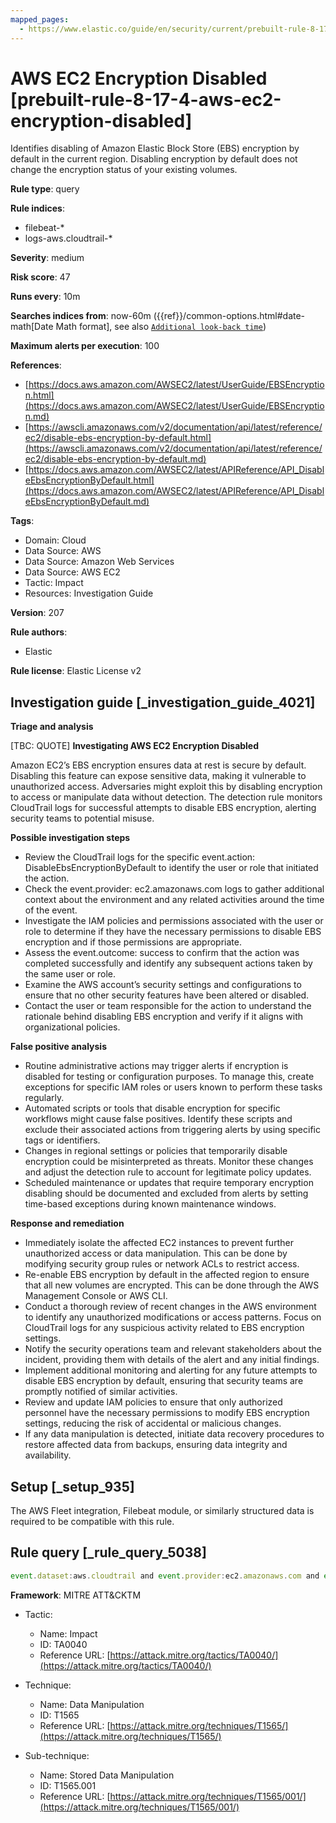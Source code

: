 ```yaml
---
mapped_pages:
  - https://www.elastic.co/guide/en/security/current/prebuilt-rule-8-17-4-aws-ec2-encryption-disabled.html
---
```


# AWS EC2 Encryption Disabled [prebuilt-rule-8-17-4-aws-ec2-encryption-disabled]

Identifies disabling of Amazon Elastic Block Store (EBS) encryption by default in the current region. Disabling encryption by default does not change the encryption status of your existing volumes.

**Rule type**: query

**Rule indices**:

* filebeat-*
* logs-aws.cloudtrail-*

**Severity**: medium

**Risk score**: 47

**Runs every**: 10m

**Searches indices from**: now-60m ({{ref}}/common-options.html#date-math[Date Math format], see also [`Additional look-back time`](docs-content://solutions/security/detect-and-alert/create-detection-rule.md#rule-schedule))

**Maximum alerts per execution**: 100

**References**:

* [https://docs.aws.amazon.com/AWSEC2/latest/UserGuide/EBSEncryption.html](https://docs.aws.amazon.com/AWSEC2/latest/UserGuide/EBSEncryption.md)
* [https://awscli.amazonaws.com/v2/documentation/api/latest/reference/ec2/disable-ebs-encryption-by-default.html](https://awscli.amazonaws.com/v2/documentation/api/latest/reference/ec2/disable-ebs-encryption-by-default.md)
* [https://docs.aws.amazon.com/AWSEC2/latest/APIReference/API_DisableEbsEncryptionByDefault.html](https://docs.aws.amazon.com/AWSEC2/latest/APIReference/API_DisableEbsEncryptionByDefault.md)

**Tags**:

* Domain: Cloud
* Data Source: AWS
* Data Source: Amazon Web Services
* Data Source: AWS EC2
* Tactic: Impact
* Resources: Investigation Guide

**Version**: 207

**Rule authors**:

* Elastic

**Rule license**: Elastic License v2

## Investigation guide [_investigation_guide_4021]

**Triage and analysis**

[TBC: QUOTE]
**Investigating AWS EC2 Encryption Disabled**

Amazon EC2’s EBS encryption ensures data at rest is secure by default. Disabling this feature can expose sensitive data, making it vulnerable to unauthorized access. Adversaries might exploit this by disabling encryption to access or manipulate data without detection. The detection rule monitors CloudTrail logs for successful attempts to disable EBS encryption, alerting security teams to potential misuse.

**Possible investigation steps**

* Review the CloudTrail logs for the specific event.action: DisableEbsEncryptionByDefault to identify the user or role that initiated the action.
* Check the event.provider: ec2.amazonaws.com logs to gather additional context about the environment and any related activities around the time of the event.
* Investigate the IAM policies and permissions associated with the user or role to determine if they have the necessary permissions to disable EBS encryption and if those permissions are appropriate.
* Assess the event.outcome: success to confirm that the action was completed successfully and identify any subsequent actions taken by the same user or role.
* Examine the AWS account’s security settings and configurations to ensure that no other security features have been altered or disabled.
* Contact the user or team responsible for the action to understand the rationale behind disabling EBS encryption and verify if it aligns with organizational policies.

**False positive analysis**

* Routine administrative actions may trigger alerts if encryption is disabled for testing or configuration purposes. To manage this, create exceptions for specific IAM roles or users known to perform these tasks regularly.
* Automated scripts or tools that disable encryption for specific workflows might cause false positives. Identify these scripts and exclude their associated actions from triggering alerts by using specific tags or identifiers.
* Changes in regional settings or policies that temporarily disable encryption could be misinterpreted as threats. Monitor these changes and adjust the detection rule to account for legitimate policy updates.
* Scheduled maintenance or updates that require temporary encryption disabling should be documented and excluded from alerts by setting time-based exceptions during known maintenance windows.

**Response and remediation**

* Immediately isolate the affected EC2 instances to prevent further unauthorized access or data manipulation. This can be done by modifying security group rules or network ACLs to restrict access.
* Re-enable EBS encryption by default in the affected region to ensure that all new volumes are encrypted. This can be done through the AWS Management Console or AWS CLI.
* Conduct a thorough review of recent changes in the AWS environment to identify any unauthorized modifications or access patterns. Focus on CloudTrail logs for any suspicious activity related to EBS encryption settings.
* Notify the security operations team and relevant stakeholders about the incident, providing them with details of the alert and any initial findings.
* Implement additional monitoring and alerting for any future attempts to disable EBS encryption by default, ensuring that security teams are promptly notified of similar activities.
* Review and update IAM policies to ensure that only authorized personnel have the necessary permissions to modify EBS encryption settings, reducing the risk of accidental or malicious changes.
* If any data manipulation is detected, initiate data recovery procedures to restore affected data from backups, ensuring data integrity and availability.


## Setup [_setup_935]

The AWS Fleet integration, Filebeat module, or similarly structured data is required to be compatible with this rule.


## Rule query [_rule_query_5038]

```js
event.dataset:aws.cloudtrail and event.provider:ec2.amazonaws.com and event.action:DisableEbsEncryptionByDefault and event.outcome:success
```

**Framework**: MITRE ATT&CKTM

* Tactic:

    * Name: Impact
    * ID: TA0040
    * Reference URL: [https://attack.mitre.org/tactics/TA0040/](https://attack.mitre.org/tactics/TA0040/)

* Technique:

    * Name: Data Manipulation
    * ID: T1565
    * Reference URL: [https://attack.mitre.org/techniques/T1565/](https://attack.mitre.org/techniques/T1565/)

* Sub-technique:

    * Name: Stored Data Manipulation
    * ID: T1565.001
    * Reference URL: [https://attack.mitre.org/techniques/T1565/001/](https://attack.mitre.org/techniques/T1565/001/)



